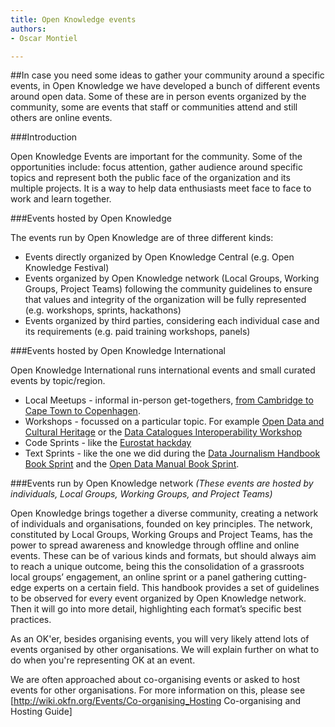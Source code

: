 ```yaml
---
title: Open Knowledge events
authors:
- Oscar Montiel

---
```


##In case you need some ideas to gather your community around a specific events, in Open Knowledge we have developed a bunch of different events around open data. Some of these are in person events organized by the community, some are events that staff or communities attend and still others are online events. 

###Introduction 

Open Knowledge Events are important for the community. Some of the opportunities include: focus attention, gather audience around specific topics and represent both the public face of the organization and its multiple projects. It is a way to help data enthusiasts meet face to face to work and learn together. 

###Events hosted by Open Knowledge

The events run by Open Knowledge are of three different kinds:

* Events directly organized by Open Knowledge Central (e.g. Open Knowledge Festival)
* Events organized by Open Knowledge network (Local Groups, Working Groups, Project Teams) following the community guidelines to ensure that values and integrity of the organization will be fully represented (e.g. workshops, sprints, hackathons)
* Events organized by third parties, considering each individual case and its requirements (e.g. paid training workshops, panels)


###Events hosted by Open Knowledge International

Open Knowledge International runs international events and small curated events by topic/region.

* Local Meetups - informal in-person get-togethers,  [from Cambridge to Cape Town to Copenhagen](http://www.meetup.com/OpenKnowledgeFoundation/). 
* Workshops - focussed on a particular topic. For example [Open Data and Cultural Heritage](http://openglam.org/2011/12/07/open-data-and-cultural-heritage-workshop/) or the   [Data Catalogues Interoperability Workshop](http://lod2.okfn.org/2011/05/04/notes-from-data-catalogues-interoperability-workshop-edinburgh-3-4th-may-2011/)
* Code Sprints - like the [Eurostat hackday](http://eurostat.okfn.org/)
* Text Sprints - like the one we did during the [Data Journalism Handbook Book Sprint](http://blog.okfn.org/2011/11/14/hacks-and-hackers-gather-to-write-the-first-data-journalism-handbook/) and the [Open Data Manual Book Sprint](http://blog.okfn.org/2010/09/30/open-data-manual-book-sprint/).

###Events run by Open Knowledge network 
*(These events are hosted by individuals, Local Groups, Working Groups, and Project Teams)*

Open Knowledge brings together a diverse community, creating a network of individuals and organisations, founded on key principles. The network, constituted by Local Groups, Working Groups and Project Teams, has the power to spread awareness and knowledge through offline and online events. These can be of various kinds and formats, but should always aim to reach a unique outcome, being this the consolidation of a grassroots local groups’ engagement, an online sprint or a panel gathering cutting-edge experts on a certain field. This handbook provides a set of guidelines to be observed for every event organized by Open Knowledge network. Then it will go into more detail, highlighting each format’s specific best practices. 

As an OK'er, besides organising events, you will very likely attend lots of events organised by other organisations. We will explain further on what to do when you're representing OK at an event.

We are often approached about co-organising events or asked to host events for other organisations. For more information on this, please see [http://wiki.okfn.org/Events/Co-organising_Hosting Co-organising and Hosting Guide]
